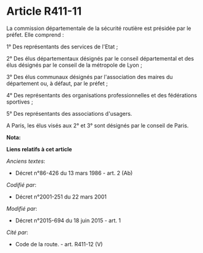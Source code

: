 # Article R411-11

La commission départementale de la sécurité routière est présidée par le préfet. Elle comprend : 

1° Des représentants des services de l'Etat ; 

2° Des élus départementaux désignés par le conseil départemental et des élus désignés par le conseil de la métropole de
Lyon ; 

3° Des élus communaux désignés par l'association des maires du département ou, à défaut, par le préfet ; 

4° Des représentants des organisations professionnelles et des fédérations sportives ; 

5° Des représentants des associations d'usagers. 

A Paris, les élus visés aux 2° et 3° sont désignés par le conseil de Paris.

**Nota:**



**Liens relatifs à cet article**

_Anciens textes_:

  - Décret n°86-426 du 13 mars 1986 - art. 2 (Ab)

_Codifié par_:

  - Décret n°2001-251 du 22 mars 2001

_Modifié par_:

  - Décret n°2015-694 du 18 juin 2015 - art. 1

_Cité par_:

  - Code de la route. - art. R411-12 (V)
